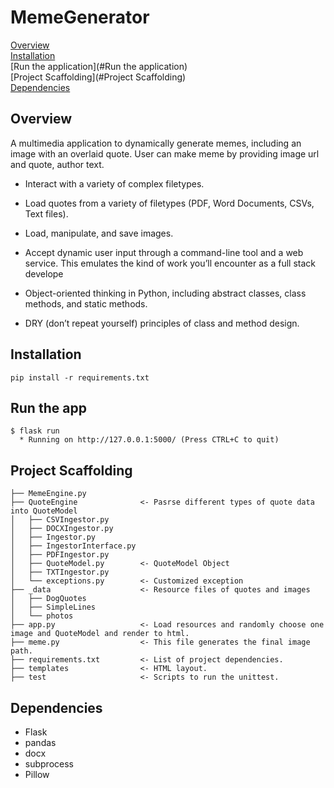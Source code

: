 # MemeGenerator

[Overview](#Overview)  
[Installation](#Installation)  
[Run the application](#Run the application)  
[Project Scaffolding](#Project Scaffolding)  
[Dependencies](#Dependencies)

## <a name="Overview"></a>Overview
A multimedia application to dynamically generate memes, including an image with an overlaid quote.
User can make meme by providing image url and quote, author text.

- Interact with a variety of complex filetypes.
- Load quotes from a variety of filetypes (PDF, Word Documents, CSVs, Text files).
- Load, manipulate, and save images.
- Accept dynamic user input through a command-line tool and a web service. This emulates the kind of work you’ll encounter as a full stack develope

- Object-oriented thinking in Python, including abstract classes, class methods, and static methods.
- DRY (don’t repeat yourself) principles of class and method design.

## <a name="Installation"></a>Installation
`pip install -r requirements.txt`

## <a name="Run the app"></a>Run the app
```
$ flask run
  * Running on http://127.0.0.1:5000/ (Press CTRL+C to quit)
  ```

## <a name="Project Scaffolding"></a>Project Scaffolding
```
├── MemeEngine.py
├── QuoteEngine              <- Pasrse different types of quote data into QuoteModel 
│   ├── CSVIngestor.py
│   ├── DOCXIngestor.py
│   ├── Ingestor.py
│   ├── IngestorInterface.py
│   ├── PDFIngestor.py
│   ├── QuoteModel.py        <- QuoteModel Object
│   ├── TXTIngestor.py       
│   └── exceptions.py        <- Customized exception
├── _data                    <- Resource files of quotes and images
│   ├── DogQuotes
│   ├── SimpleLines
│   └── photos
├── app.py                   <- Load resources and randomly choose one image and QuoteModel and render to html.
├── meme.py                  <- This file generates the final image path.
├── requirements.txt         <- List of project dependencies.
├── templates                <- HTML layout.
├── test                     <- Scripts to run the unittest.
```

## <a name="Dependencies"></a>Dependencies

- Flask
- pandas
- docx
- subprocess
- Pillow



